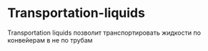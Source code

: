 # Transportation-liquids
Transportation liquids позволит транспортировать жидкости по конвейерам в не по трубам
